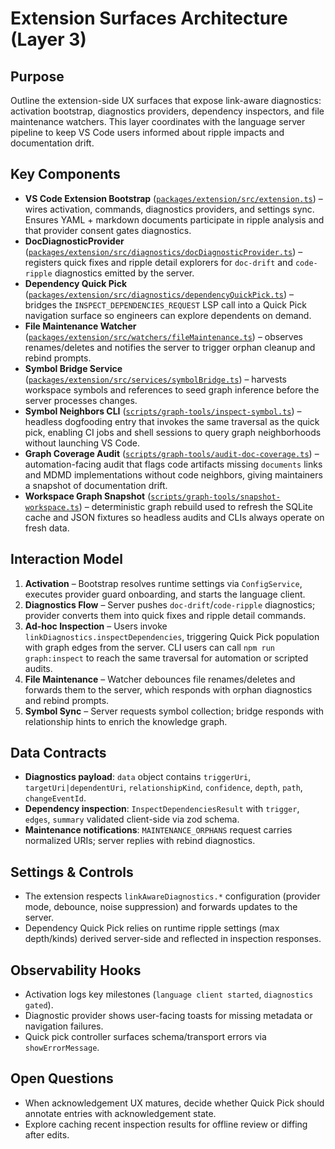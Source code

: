 # Extension Surfaces Architecture (Layer 3)

## Purpose
Outline the extension-side UX surfaces that expose link-aware diagnostics: activation bootstrap, diagnostics providers, dependency inspectors, and file maintenance watchers. This layer coordinates with the language server pipeline to keep VS Code users informed about ripple impacts and documentation drift.

## Key Components
- **VS Code Extension Bootstrap** ([`packages/extension/src/extension.ts`](../../packages/extension/src/extension.ts)) – wires activation, commands, diagnostics providers, and settings sync. Ensures YAML + markdown documents participate in ripple analysis and that provider consent gates diagnostics.
- **DocDiagnosticProvider** ([`packages/extension/src/diagnostics/docDiagnosticProvider.ts`](../../packages/extension/src/diagnostics/docDiagnosticProvider.ts)) – registers quick fixes and ripple detail explorers for `doc-drift` and `code-ripple` diagnostics emitted by the server.
- **Dependency Quick Pick** ([`packages/extension/src/diagnostics/dependencyQuickPick.ts`](../../packages/extension/src/diagnostics/dependencyQuickPick.ts)) – bridges the `INSPECT_DEPENDENCIES_REQUEST` LSP call into a Quick Pick navigation surface so engineers can explore dependents on demand.
- **File Maintenance Watcher** ([`packages/extension/src/watchers/fileMaintenance.ts`](../../packages/extension/src/watchers/fileMaintenance.ts)) – observes renames/deletes and notifies the server to trigger orphan cleanup and rebind prompts.
- **Symbol Bridge Service** ([`packages/extension/src/services/symbolBridge.ts`](../../packages/extension/src/services/symbolBridge.ts)) – harvests workspace symbols and references to seed graph inference before the server processes changes.
- **Symbol Neighbors CLI** ([`scripts/graph-tools/inspect-symbol.ts`](../../scripts/graph-tools/inspect-symbol.ts)) – headless dogfooding entry that invokes the same traversal as the quick pick, enabling CI jobs and shell sessions to query graph neighborhoods without launching VS Code.
- **Graph Coverage Audit** ([`scripts/graph-tools/audit-doc-coverage.ts`](../../scripts/graph-tools/audit-doc-coverage.ts)) – automation-facing audit that flags code artifacts missing `documents` links and MDMD implementations without code neighbors, giving maintainers a snapshot of documentation drift.
- **Workspace Graph Snapshot** ([`scripts/graph-tools/snapshot-workspace.ts`](../../scripts/graph-tools/snapshot-workspace.ts)) – deterministic graph rebuild used to refresh the SQLite cache and JSON fixtures so headless audits and CLIs always operate on fresh data.

## Interaction Model
1. **Activation** – Bootstrap resolves runtime settings via `ConfigService`, executes provider guard onboarding, and starts the language client.
2. **Diagnostics Flow** – Server pushes `doc-drift`/`code-ripple` diagnostics; provider converts them into quick fixes and ripple detail commands.
3. **Ad-hoc Inspection** – Users invoke `linkDiagnostics.inspectDependencies`, triggering Quick Pick population with graph edges from the server. CLI users can call `npm run graph:inspect` to reach the same traversal for automation or scripted audits.
4. **File Maintenance** – Watcher debounces file renames/deletes and forwards them to the server, which responds with orphan diagnostics and rebind prompts.
5. **Symbol Sync** – Server requests symbol collection; bridge responds with relationship hints to enrich the knowledge graph.

## Data Contracts
- **Diagnostics payload**: `data` object contains `triggerUri`, `targetUri|dependentUri`, `relationshipKind`, `confidence`, `depth`, `path`, `changeEventId`.
- **Dependency inspection**: `InspectDependenciesResult` with `trigger`, `edges`, `summary` validated client-side via zod schema.
- **Maintenance notifications**: `MAINTENANCE_ORPHANS` request carries normalized URIs; server replies with rebind diagnostics.

## Settings & Controls
- The extension respects `linkAwareDiagnostics.*` configuration (provider mode, debounce, noise suppression) and forwards updates to the server.
- Dependency Quick Pick relies on runtime ripple settings (max depth/kinds) derived server-side and reflected in inspection responses.

## Observability Hooks
- Activation logs key milestones (`language client started`, `diagnostics gated`).
- Diagnostic provider shows user-facing toasts for missing metadata or navigation failures.
- Quick pick controller surfaces schema/transport errors via `showErrorMessage`.

## Open Questions
- When acknowledgement UX matures, decide whether Quick Pick should annotate entries with acknowledgement state.
- Explore caching recent inspection results for offline review or diffing after edits.
